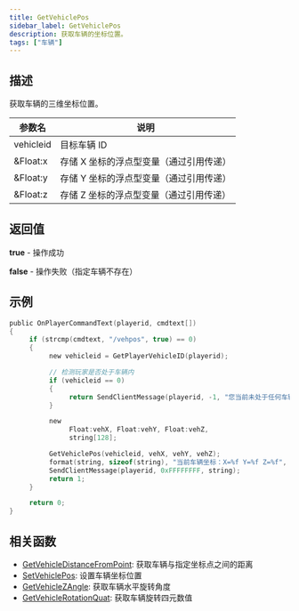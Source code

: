 ```yaml
---
title: GetVehiclePos
sidebar_label: GetVehiclePos
description: 获取车辆的坐标位置。
tags: ["车辆"]
---
```


## 描述

获取车辆的三维坐标位置。

| 参数名    | 说明                                    |
| --------- | --------------------------------------- |
| vehicleid | 目标车辆 ID                             |
| &Float:x  | 存储 X 坐标的浮点型变量（通过引用传递） |
| &Float:y  | 存储 Y 坐标的浮点型变量（通过引用传递） |
| &Float:z  | 存储 Z 坐标的浮点型变量（通过引用传递） |

## 返回值

**true** - 操作成功

**false** - 操作失败（指定车辆不存在）

## 示例

```c
public OnPlayerCommandText(playerid, cmdtext[])
{
     if (strcmp(cmdtext, "/vehpos", true) == 0)
     {
          new vehicleid = GetPlayerVehicleID(playerid);

          // 检测玩家是否处于车辆内
          if (vehicleid == 0)
          {
               return SendClientMessage(playerid, -1, "您当前未处于任何车辆中！");
          }

          new
               Float:vehX, Float:vehY, Float:vehZ,
               string[128];

          GetVehiclePos(vehicleid, vehX, vehY, vehZ);
          format(string, sizeof(string), "当前车辆坐标：X=%f Y=%f Z=%f", vehX, vehY, vehZ);
          SendClientMessage(playerid, 0xFFFFFFFF, string);
          return 1;
     }

     return 0;
}
```

## 相关函数

- [GetVehicleDistanceFromPoint](GetVehicleDistanceFromPoint): 获取车辆与指定坐标点之间的距离
- [SetVehiclePos](SetVehiclePos): 设置车辆坐标位置
- [GetVehicleZAngle](GetVehicleZAngle): 获取车辆水平旋转角度
- [GetVehicleRotationQuat](GetVehicleRotationQuat): 获取车辆旋转四元数值
